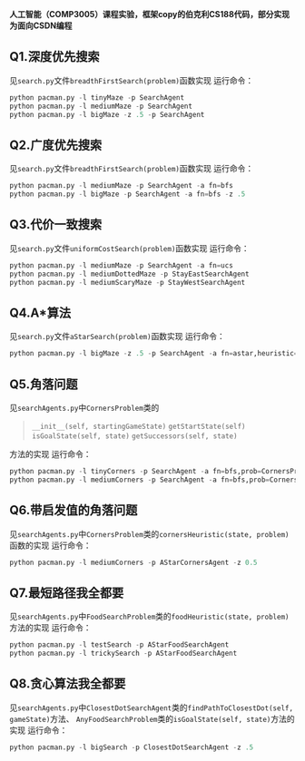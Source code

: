 **人工智能（COMP3005）课程实验，框架copy的伯克利CS188代码，部分实现为面向CSDN编程**

## Q1.深度优先搜索

见`search.py`文件`breadthFirstSearch(problem)`函数实现
运行命令：

```python
python pacman.py -l tinyMaze -p SearchAgent
python pacman.py -l mediumMaze -p SearchAgent
python pacman.py -l bigMaze -z .5 -p SearchAgent
```
## Q2.广度优先搜索
见`search.py`文件`breadthFirstSearch(problem)`函数实现
运行命令：
```python
python pacman.py -l mediumMaze -p SearchAgent -a fn=bfs
python pacman.py -l bigMaze -p SearchAgent -a fn=bfs -z .5
```
## Q3.代价一致搜索
见`search.py`文件`uniformCostSearch(problem)`函数实现
运行命令：
```python
python pacman.py -l mediumMaze -p SearchAgent -a fn=ucs
python pacman.py -l mediumDottedMaze -p StayEastSearchAgent
python pacman.py -l mediumScaryMaze -p StayWestSearchAgent
```
## Q4.A\*算法
见`search.py`文件`aStarSearch(problem)`函数实现
运行命令：

```python
python pacman.py -l bigMaze -z .5 -p SearchAgent -a fn=astar,heuristic=manhattanHeuristic
```
## Q5.角落问题
见`searchAgents.py`中`CornersProblem`类的
>`__init__(self, startingGameState)`
>`getStartState(self)`
>`isGoalState(self, state)`
>`getSuccessors(self, state)`

方法的实现
运行命令：
```python
python pacman.py -l tinyCorners -p SearchAgent -a fn=bfs,prob=CornersProblem
python pacman.py -l mediumCorners -p SearchAgent -a fn=bfs,prob=CornersProblem
```
## Q6.带启发值的角落问题
见`searchAgents.py`中`CornersProblem`类的`cornersHeuristic(state, problem)`函数的实现
运行命令：
```python
python pacman.py -l mediumCorners -p AStarCornersAgent -z 0.5
```
## Q7.最短路径我全都要
见`searchAgents.py`中`FoodSearchProblem`类的`foodHeuristic(state, problem)`方法的实现
运行命令：
```python
python pacman.py -l testSearch -p AStarFoodSearchAgent
python pacman.py -l trickySearch -p AStarFoodSearchAgent
```
## Q8.贪心算法我全都要
见`searchAgents.py`中`ClosestDotSearchAgent`类的`findPathToClosestDot(self, gameState)`方法、
`AnyFoodSearchProblem`类的`isGoalState(self, state)`方法的实现
运行命令：

```python
python pacman.py -l bigSearch -p ClosestDotSearchAgent -z .5
```